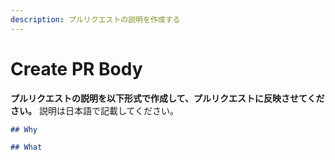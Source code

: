 ```yaml
---
description: プルリクエストの説明を作成する
---
```

# Create PR Body

**プルリクエストの説明を以下形式で作成して、プルリクエストに反映させてください。**
説明は日本語で記載してください。

```markdown
## Why

## What

```
